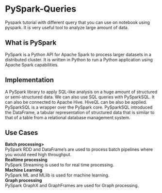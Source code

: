 # PySpark-Queries
Pyspark tutorial with different query that you can use on notebook using pyspark. It is very useful tool to analyze large amount of data.

## What is PySpark
PySpark is a Python API for Apache Spark to process larger datasets in a distributed cluster. It is written in Python to run a Python application using Apache Spark capabilities.

## Implementation
A PySpark library to apply SQL-like analysis on a huge amount of structured or semi-structured data. We can also use SQL queries with PySparkSQL. It can also be connected to Apache Hive. HiveQL can be also be applied. PySparkSQL is a wrapper over the PySpark core. PySparkSQL introduced the DataFrame, a tabular representation of structured data that is similar to that of a table from a relational database management system.

## Use Cases

<b>Batch processing></b><br>PySpark RDD and DataFrame’s are used to process batch pipelines where you would need high throughput.<br>
<b>Realtime processing</b><br>
PySpark Streaming is used to for real time processing.
<br>
<b>Machine Learning</b> <br>
PySpark ML and MLlib is used for machine learning.
<br>
<b>Graph processing</b><br>
PySpark GraphX and GraphFrames are used for Graph processing.
